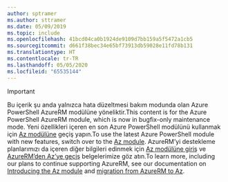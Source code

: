 ```yaml
---
author: sptramer
ms.author: sttramer
ms.date: 05/09/2019
ms.topic: include
ms.openlocfilehash: 41bcd04ca0b1924de9109d7bb159a5f5472a1cb5
ms.sourcegitcommit: d661f38bec34e65bf73913db59028e11fd78b131
ms.translationtype: HT
ms.contentlocale: tr-TR
ms.lasthandoff: 05/05/2020
ms.locfileid: "65535144"
---
```

> [!IMPORTANT]
>
> <span data-ttu-id="4eb06-101">Bu içerik şu anda yalnızca hata düzeltmesi bakım modunda olan Azure PowerShell AzureRM modülüne yöneliktir.</span><span class="sxs-lookup"><span data-stu-id="4eb06-101">This content is for the Azure PowerShell AzureRM module, which is now in bugfix-only maintenance mode.</span></span>
> <span data-ttu-id="4eb06-102">Yeni özellikleri içeren en son Azure PowerShell modülünü kullanmak için [Az modülüne](/powershell/azure) geçiş yapın.</span><span class="sxs-lookup"><span data-stu-id="4eb06-102">To use the latest Azure PowerShell module with new features, switch over to the [Az module](/powershell/azure).</span></span> <span data-ttu-id="4eb06-103">AzureRM’yi destekleme planlarımızı da içeren diğer bilgileri edinmek için [Az modülüne giriş](/powershell/azure/new-azureps-module-az) ve [AzureRM’den Az’ye geçiş](/powershell/azure/migrate-from-azurerm-to-az) belgelerimize göz atın.</span><span class="sxs-lookup"><span data-stu-id="4eb06-103">To learn more, including our plans to continue supporting AzureRM, see our documentation on [Introducing the Az module](/powershell/azure/new-azureps-module-az) and [migration from AzureRM to Az](/powershell/azure/migrate-from-azurerm-to-az).</span></span>

